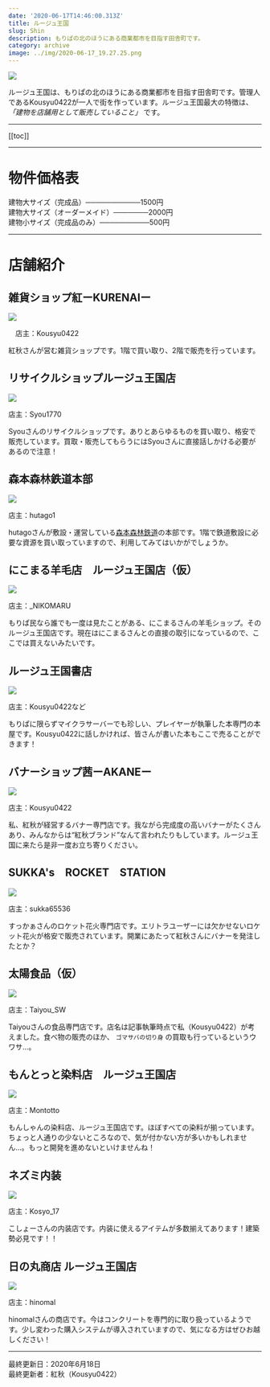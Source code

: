 ```yaml
---
date: '2020-06-17T14:46:00.313Z'
title: ルージュ王国
slug: Shin
description: もりぱの北のほうにある商業都市を目指す田舎町です。
category: archive
image: ../img/2020-06-17_19.27.25.png
---
```

![](/img/2020-06-17_19.27.25.png)

ルージュ王国は、もりぱの北のほうにある商業都市を目指す田舎町です。管理人であるKousyu0422が一人で街を作っています。ルージュ王国最大の特徴は、 *「建物を店舗用として販売していること」* です。

---

\[[toc]]

---

# 物件価格表

建物大サイズ（完成品）───────────1500円  
建物大サイズ（オーダーメイド）───────2000円  
建物小サイズ（完成品のみ）──────────500円

---

# 店舗紹介

## 雑貨ショップ紅ーKURENAIー

![](/img/2020-06-17_22.28.29.png)

　店主：Kousyu0422

紅秋さんが営む雑貨ショップです。1階で買い取り、2階で販売を行っています。

## リサイクルショップルージュ王国店

![](/img/2020-06-17_22.28.50.png)

店主：Syou1770

Syouさんのリサイクルショップです。ありとあらゆるものを買い取り、格安で販売しています。買取・販売してもらうにはSyouさんに直接話しかける必要があるので注意！

## 森本森林鉄道本部

![](/img/2020-06-17_22.29.43.png)

店主：hutago1

hutagoさんが敷設・運営している[森本森林鉄道](https://wiki.morino.party/train_hutago1)の本部です。1階で鉄道敷設に必要な資源を買い取っていますので、利用してみてはいかがでしょうか。

## にこまる羊毛店　ルージュ王国店（仮）

![](/img/2020-06-17_22.30.11.png)

店主：_NIKOMARU

もりぱ民なら誰でも一度は見たことがある、にこまるさんの羊毛ショップ。そのルージュ王国店です。現在はにこまるさんとの直接の取引になっているので、ここでは買えないみたいです。

## ルージュ王国書店

![](/img/2020-06-17_22.30.22.png)

店主：Kousyu0422など

もりぱに限らずマイクラサーバーでも珍しい、プレイヤーが執筆した本専門の本屋です。Kousyu0422に話しかければ、皆さんが書いた本もここで売ることができます！

## バナーショップ茜ーAKANEー

![](/img/2020-06-17_22.31.20.png)

店主：Kousyu0422 

私、紅秋が経営するバナー専門店です。我ながら完成度の高いバナーがたくさんあり、みんなからは“紅秋ブランド”なんて言われたりもしています。ルージュ王国に来たら是非一度お立ち寄りください。

## SUKKA's　ROCKET　STATION

![](/img/2020-06-17_22.31.29.png)

店主：sukka65536

すっかぁさんのロケット花火専門店です。エリトラユーザーには欠かせないロケット花火が格安で販売されています。開業にあたって紅秋さんにバナーを発注したとか？

## 太陽食品（仮）

![](/img/2020-06-17_22.31.36.png)

店主：Taiyou_SW

Taiyouさんの食品専門店です。店名は記事執筆時点で私（Kousyu0422）が考えました。食べ物の販売のほか、 `ゴマサバの切り身` の買取も行っているというウワサ…。

## もんとっと染料店　ルージュ王国店

![](/img/2020-06-17_22.31.56.png)

店主：Montotto

もんしゃんの染料店、ルージュ王国店です。ほぼすべての染料が揃っています。ちょっと人通りの少ないところなので、気が付かない方が多いかもしれません…。もっと開発を進めないといけませんね！

## ネズミ内装

![](/img/2020-06-17_22.32.26.png)

店主：Kosyo_17

こしょーさんの内装店です。内装に使えるアイテムが多数揃えてあります！建築勢必見です！！

## 日の丸商店 ルージュ王国店

![](/img/2020-06-22_22.13.10.png)

店主：hinomal

hinomalさんの商店です。今はコンクリートを専門的に取り扱っているようです。少し変わった購入システムが導入されていますので、気になる方はぜひお越しください！

---

最終更新日：2020年6月18日  
最終更新者：紅秋（Kousyu0422）
